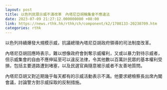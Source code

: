 ```yaml
---
layout: post
title: 以色列民眾示威不滿改革　內塔尼亞胡稱集會不應違法
date: 2023-07-09 21:27:12.000000000 +08:00
link: https://news.rthk.hk/rthk/ch/component/k2/1708133-20230709.htm
categories: rthk
---
```


以色列持續爆發大規模示威，抗議總理內塔尼亞胡政府領導的司法制度改革。

內塔尼亞胡回應時表示，難以想像政府會剝奪示威權利，又或以暴力對待示威者，但示威集會的自由不應伸延至可以違反法律，令其他數以百萬計民眾的基本權利受損，包括主要道路遭到堵塞，以及民選官員隨意被示威者不友善地質問。

內塔尼亞胡又對近期幾乎每天都有的示威活動表示不滿。他要求總檢察長出席內閣會議，討論警方對示威採取的反制措施。
